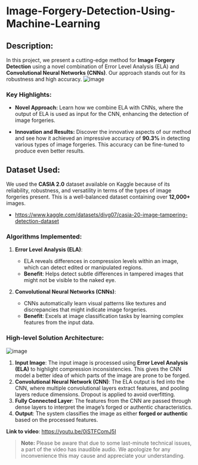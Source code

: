 # Image-Forgery-Detection-Using-Machine-Learning
## Description:

In this project, we present a cutting-edge method for **Image Forgery Detection** using a novel combination of Error Level Analysis (ELA) and **Convolutional Neural Networks (CNNs)**. Our approach stands out for its robustness and high accuracy.
![image](https://github.com/user-attachments/assets/6d67f060-4be3-4a25-8238-58b58613529e)

### Key Highlights:

- **Novel Approach:** Learn how we combine ELA with CNNs, where the output of ELA is used as input for the CNN, enhancing the detection of image forgeries.
  
- **Innovation and Results:** Discover the innovative aspects of our method and see how it achieved an impressive accuracy of **90.3%** in detecting various types of image forgeries. This accuracy can be fine-tuned to produce even better results.
  
## **Dataset Used:**
We used the **CASIA 2.0** dataset available on Kaggle because of its reliability, robustness, and versatility in terms of the types of image forgeries present. This is a well-balanced dataset containing over **12,000+** images.
- https://www.kaggle.com/datasets/divg07/casia-20-image-tampering-detection-dataset

### Algorithms Implemented:

1. **Error Level Analysis (ELA)**:
   - ELA reveals differences in compression levels within an image, which can detect edited or manipulated regions.
   - **Benefit**: Helps detect subtle differences in tampered images that might not be visible to the naked eye.

2. **Convolutional Neural Networks (CNNs)**:
   - CNNs automatically learn visual patterns like textures and discrepancies that might indicate image forgeries.
   - **Benefit**: Excels at image classification tasks by learning complex features from the input data.

### High-level Solution Architecture:

![image](https://github.com/user-attachments/assets/603f182e-cb88-44ed-8c78-865f4d5a6f74)

1. **Input Image**: The input image is processed using **Error Level Analysis (ELA)** to highlight compression inconsistencies. This gives the CNN model a better idea of which parts of the image are prone to be forged.
2. **Convolutional Neural Network (CNN)**: The ELA output is fed into the CNN, where multiple convolutional layers extract features, and pooling layers reduce dimensions. Dropout is applied to avoid overfitting.
3. **Fully Connected Layer**: The features from the CNN are passed through dense layers to interpret the image’s forged or authentic characteristics.
4. **Output**: The system classifies the image as either **forged or authentic** based on the processed features.

**Link to video**: https://youtu.be/0iSTFComJ5I

> **Note:** Please be aware that due to some last-minute technical issues, a part of the video has inaudible audio. We apologize for any inconvenience this may cause and appreciate your understanding.
